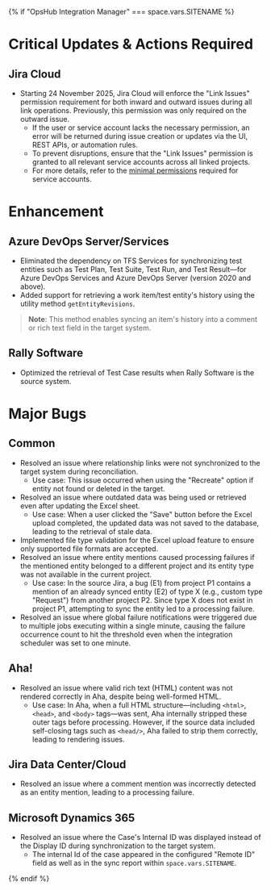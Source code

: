 {% if "OpsHub Integration Manager" === space.vars.SITENAME %}


# Critical Updates & Actions Required
## Jira Cloud
* Starting 24 November 2025, Jira Cloud will enforce the "Link Issues" permission requirement for both inward and outward issues during all link operations. Previously, this permission was only required on the outward issue.
  * If the user or service account lacks the necessary permission, an error will be returned during issue creation or updates via the UI, REST APIs, or automation rules.
  * To prevent disruptions, ensure that the "Link Issues" permission is granted to all relevant service accounts across all linked projects.
  * For more details, refer to the [minimal permissions](../connectors/jira.md#user-privileges) required for service accounts.

# Enhancement

## Azure DevOps Server/Services
* Eliminated the dependency on TFS Services for synchronizing test entities such as Test Plan, Test Suite, Test Run, and Test Result—for Azure DevOps Services and Azure DevOps Server (version 2020 and above).
* Added support for retrieving a work item/test entity's history using the utility method `getEntityRevisions`.
>**Note**:  This method enables syncing an item's history into a comment or rich text field in the target system.

## Rally Software
* Optimized the retrieval of Test Case results when Rally Software is the source system.

# Major Bugs

## Common
* Resolved an issue where relationship links were not synchronized to the target system during reconciliation.
  * Use case: This issue occurred when using the "Recreate" option if entity not found or deleted in the target.
* Resolved an issue where outdated data was being used or retrieved even after updating the Excel sheet.
  * Use case: When a user clicked the "Save" button before the Excel upload completed, the updated data was not saved to the database, leading to the retrieval of stale data.
* Implemented file type validation for the Excel upload feature to ensure only supported file formats are accepted.
* Resolved an issue where entity mentions caused processing failures if the mentioned entity belonged to a different project and its entity type was not available in the current project.
  * Use case: In the source Jira, a bug (E1) from project P1 contains a mention of an already synced entity (E2) of type X (e.g., custom type "Request") from another project P2. Since type X does not exist in project P1, attempting to sync the entity led to a processing failure.
* Resolved an issue where global failure notifications were triggered due to multiple jobs executing within a single minute, causing the failure occurrence count to hit the threshold even when the integration scheduler was set to one minute.

## Aha!
* Resolved an issue where valid rich text (HTML) content was not rendered correctly in Aha, despite being well-formed HTML.
  * Use case: In Aha, when a full HTML structure—including `<html>`, `<head>`, and `<body>` tags—was sent, Aha internally stripped these outer tags before processing. However, if the source data included self-closing tags such as `<head/>`, Aha failed to strip them correctly, leading to rendering issues.

## Jira Data Center/Cloud
* Resolved an issue where a comment mention was incorrectly detected as an entity mention, leading to a processing failure.

## Microsoft Dynamics 365
* Resolved an issue where the Case's Internal ID was displayed instead of the Display ID during synchronization to the target system.
  * The internal Id of the case appeared in the configured "Remote ID" field as well as in the sync report within <code class="expression">space.vars.SITENAME</code>.


{% endif %}